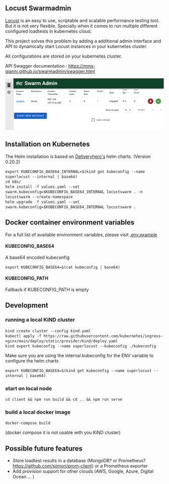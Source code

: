 
## Locust Swarmadmin
[Locust](https://www.locust.io) is an easy to use, scriptable and scalable performance testing tool. But it is not very flexible. Specially when it comes to run multiple different configured loadtests in kubernetes cloud. 

This project solves this problem by adding a additional admin interface and API to dynamically start Locust instances in your kubernetes cluster.

All configurations are stored on your kubernetes cluster. 

API Swagger documentation : https://mms-gianni.github.io/swarmadmin/swagger.html 

![Screenshot](docs/swarmadmin.png) 
## Installation on Kubernetes
The Helm installation is based on [Deliveryhero's](https://github.com/deliveryhero/helm-charts/tree/master/stable/locust) helm charts. (Version 0.20.2)

```
export KUBECONFIG_BASE64_INTERNAL=$(kind get kubeconfig --name superlocust --internal | base64)
cd k8s/
helm install -f values.yaml --set swarm.kubeconfig=$KUBECONFIG_BASE64_INTERNAL locustswarm . -n locustswarm --create-namespace
helm upgrade -f values.yaml --set swarm.kubeconfig=$KUBECONFIG_BASE64_INTERNAL locustswarm .
```

## Docker container environment variables
For a full list of available environment variables, please visit [.env.example](.env.example)

#### KUBECONFIG_BASE64 
A base64 encoded kubeconfig 
```
export KUBECONFIG_BASE64=$(cat kubeconfig | base64)
```
#### KUBECONFIG_PATH
Fallback if KUBECONFIG_PATH is empty

## Development 
### running a local KiND cluster
```
kind create cluster --config kind.yaml
kubectl apply -f https://raw.githubusercontent.com/kubernetes/ingress-nginx/main/deploy/static/provider/kind/deploy.yaml
kind export kubeconfig --name superlocust --kubeconfig ./kubeconfig
```
Make sure you are using the internal kubeconfig for the ENV variable to configure the helm charts
```
export KUBECONFIG_BASE64=$(kind get kubeconfig --name superlocust --internal | base64)
```

### start on local node
```
cd client && npm run build && cd .. && npm run serve
```

### build a local docker image
```
docker-compose build
``` 
(docker compose it is not usable with you KiND cluster)

## Possible future features
- Store loadtest results in a database (MongoDB? or Prometheus? https://github.com/siimon/prom-client) or a Prometheus exporter
- Add provision support for other clouds (AWS, Google, Azure, Digital Ocean ... )


